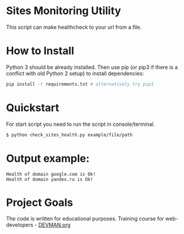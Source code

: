 # Sites Monitoring Utility

This script can make healthcheck to your url from a file.

# How to Install

Python 3 should be already installed. Then use pip (or pip3 if there is a conflict with old Python 2 setup) to install dependencies:

```bash
pip install -r requirements.txt # alternatively try pip3
```

# Quickstart

For start script you need to run the script in console/terminal.

```bash
$ python check_sites_health.py example/file/path
```

# Output example:
```
Health of domain google.com is Ok!
Health of domain yandex.ru is Ok!
```

# Project Goals

The code is written for educational purposes. Training course for web-developers - [DEVMAN.org](https://devman.org)
